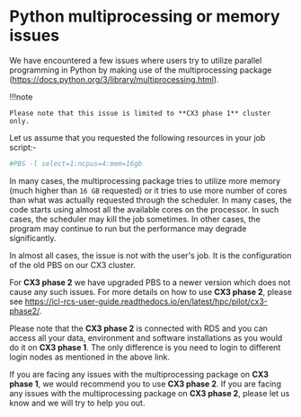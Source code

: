 # Python multiprocessing or memory issues

We have encountered a few issues where users try to utilize parallel programming in Python by making use of the multiprocessing package (https://docs.python.org/3/library/multiprocessing.html). 

!!!note

    Please note that this issue is limited to **CX3 phase 1** cluster only.

Let us assume that you requested the following resources in your job script:-

```bash
#PBS -l select=1:ncpus=4:mem=16gb
```

In many cases, the multiprocessing package tries to utilize more memory (much higher than `16 GB` requested) or it tries to use more number of cores than what was actually requested through the scheduler. In many cases, the code starts using almost all the available cores on the processor. In such cases, the scheduler may kill the job sometimes. In other cases, the program may continue to run but the performance may degrade significantly.

In almost all cases, the issue is not with the user's job. It is the configuration of the old PBS on our CX3 cluster.

For **CX3 phase 2** we have upgraded PBS to a newer version which does not cause any such issues. For more details on how to use **CX3 phase 2**, please see https://icl-rcs-user-guide.readthedocs.io/en/latest/hpc/pilot/cx3-phase2/.

Please note that the **CX3 phase 2** is connected with RDS and you can access all your data, environment and software installations as you would do it on **CX3 phase 1**. The only difference is you need to login to different login nodes as mentioned in the above link.

If you are facing any issues with the multiprocessing package on **CX3 phase 1**, we would recommend you to use **CX3 phase 2**. If you are facing any issues with the multiprocessing package on **CX3 phase 2**, please let us know and we will try to help you out.
